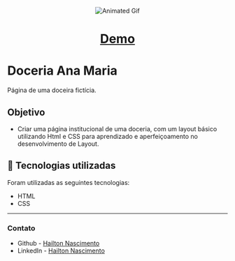 <p align="center">
  <img src="img/00.gif" alt="Animated Gif">
</p>

<h1 align="center">
 <a href="https://hailton-nascimento.github.io/DoceriaAnaMaria/" target="_blank" rel="noopener noreferrer">Demo</a>
</h1>

# Doceria Ana Maria

Página de uma doceira fictícia.

## Objetivo

- Criar uma página institucional de uma doceria, com um layout básico  utilizando Html e CSS para aprendizado e aperfeiçoamento no desenvolvimento de Layout.




<h2 id="tecnologias">
    🚀 Tecnologias utilizadas
</h2>

Foram utilizadas as seguintes tecnologias:

<ul>
    <li>HTML</li>
    <li>CSS</li>

</ul>

---



### Contato

- Github - [Hailton Nascimento](https://github.com/Hailton-Nascimento)
- LinkedIn - [Hailton Nascimento](https://linkedin.com/in/hailton-nascimento)

<!-- [![LinkedIn][linkedin-shield]][linkedin-url]
<!-- MARKDOWN LINKS & IMAGES -->
<!-- https://www.markdownguide.org/basic-syntax/#reference-style-links -->


<!-- [linkedin-shield]: https://img.shields.io/badge/-LinkedIn-black.svg?style=for-the-badge&logo=linkedin&colorB=555
[linkedin-url]: https://linkedin.com/in/hailton-nascimento -->



